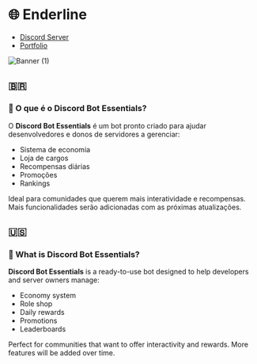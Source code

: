 # 🌐 Enderline

- [Discord Server](https://discord.gg/3Ggh5rT8uK)
- [Portfolio](https://enderline.netlify.app/)

![Banner (1)](https://github.com/user-attachments/assets/4eaddf87-f386-4217-ab1c-54186ef36acf)

## 🇧🇷 

### 📌 O que é o Discord Bot Essentials?

O **Discord Bot Essentials** é um bot pronto criado para ajudar desenvolvedores e donos de servidores a gerenciar:

- Sistema de economia  
- Loja de cargos  
- Recompensas diárias  
- Promoções  
- Rankings  

Ideal para comunidades que querem mais interatividade e recompensas. Mais funcionalidades serão adicionadas com as próximas atualizações.

## 🇺🇸 

### 📌 What is Discord Bot Essentials?

**Discord Bot Essentials** is a ready-to-use bot designed to help developers and server owners manage:

- Economy system  
- Role shop  
- Daily rewards  
- Promotions  
- Leaderboards  

Perfect for communities that want to offer interactivity and rewards. More features will be added over time.
